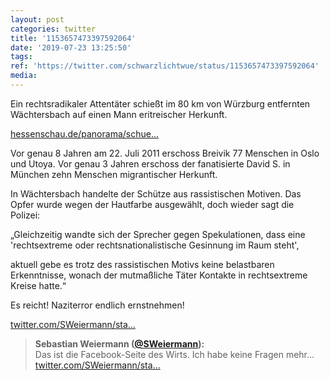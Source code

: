 ```yaml
---
layout: post
categories: twitter
title: '1153657473397592064'
date: '2019-07-23 13:25:50'
tags: 
ref: 'https://twitter.com/schwarzlichtwue/status/1153657473397592064'
media:
---
```

Ein rechtsradikaler Attentäter schießt im 80 km von Würzburg entfernten Wächtersbach auf einen Mann eritreischer Herkunft.

[hessenschau.de/panorama/schue…](https://www.hessenschau.de/panorama/schuetze-von-waechtersbach-waehlte-eritreer-wegen-seiner-hautfarbe-aus,fremdenfeindliche-tat-100.html) 


Vor genau 8 Jahren am 22. Juli 2011 erschoss Breivik 77 Menschen in Oslo und Utoya. Vor genau 3 Jahren erschoss der fanatisierte David S. in München zehn Menschen migrantischer Herkunft. 


In Wächtersbach handelte der Schütze aus rassistischen Motiven. Das Opfer wurde wegen der Hautfarbe ausgewählt, doch wieder sagt die Polizei:

„Gleichzeitig wandte sich der Sprecher gegen Spekulationen, dass eine 'rechtsextreme oder rechtsnationalistische Gesinnung im Raum steht', 


aktuell gebe es trotz des rassistischen Motivs keine belastbaren Erkenntnisse, wonach der mutmaßliche Täter Kontakte in rechtsextreme Kreise hatte.“ 


Es reicht! Naziterror endlich ernstnehmen! 


[twitter.com/SWeiermann/sta…](https://twitter.com/SWeiermann/status/1153703164375371776?s=19) 


> <b>Sebastian Weiermann ([@SWeiermann](https://twitter.com/SWeiermann)):</b>  
>Das ist die Facebook-Seite des Wirts. Ich habe keine Fragen mehr... [twitter.com/SWeiermann/sta…](https://twitter.com/SWeiermann/status/1153693217616990209)    
>  
>  

